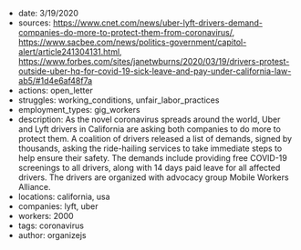 - date: 3/19/2020
- sources: https://www.cnet.com/news/uber-lyft-drivers-demand-companies-do-more-to-protect-them-from-coronavirus/, https://www.sacbee.com/news/politics-government/capitol-alert/article241304131.html, https://www.forbes.com/sites/janetwburns/2020/03/19/drivers-protest-outside-uber-hq-for-covid-19-sick-leave-and-pay-under-california-law-ab5/#1d4e6af48f7a
- actions: open_letter
- struggles: working_conditions, unfair_labor_practices
- employment_types: gig_workers
- description: As the novel coronavirus spreads around the world, Uber and Lyft drivers in California are asking both companies to do more to protect them. A coalition of drivers released a list of demands, signed by thousands, asking the ride-hailing services to take immediate steps to help ensure their safety. The demands include providing free COVID-19 screenings to all drivers, along with 14 days paid leave for all affected drivers. The drivers are organized with advocacy group Mobile Workers Alliance.
- locations: california, usa
- companies: lyft, uber
- workers: 2000
- tags: coronavirus
- author: organizejs
